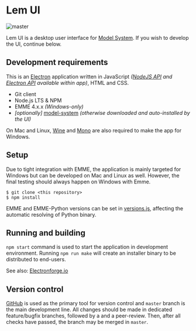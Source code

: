 # Lem UI

![master](https://github.com/Traficom/lem-ui)

Lem UI is a desktop user interface for [Model System](https://github.com/Traficom/lem-model-system). 
 If you wish to develop the UI, continue below.

## Development requirements

This is an [Electron](https://electrojs.org) application written in JavaScript _([NodeJS API](https://nodejs.org/api/)
and [Electron API](https://www.electronjs.org/docs/api) available within app)_, HTML and CSS.

- Git client
- Node.js LTS & NPM
- EMME 4.x.x _(Windows-only)_
- _[optionally]_ [model-system](https://swd.int.traficom.fi/stash/projects/VLE/repos/model-system) _(otherwise downloaded and auto-installed by the UI)_

On Mac and Linux, [Wine](https://www.winehq.org/) and [Mono](https://www.mono-project.com/) are also required to make the app for Windows.

## Setup

Due to tight integration with EMME, the application is mainly targeted for Windows but can be developed on Mac and Linux as well.
However, the final testing should always happen on Windows with Emme.

```
$ git clone <this repository>
$ npm install
```

EMME and EMME-Python versions can be set in [versions.js](src/versions.js), affecting the automatic resolving of Python binary.

## Running and building

`npm start` command is used to start the application in development environment. Running `npm run make` will create an installer binary to be distributed to end-users.

See also: [Electronforge.io](https://www.electronforge.io/)

## Version control

[GitHub](https://github.com/Traficom/lem-ui) is used as the primary tool for version control and `master` branch is the main development line.
All changes should be made in dedicated feature/bugfix branches, followed by a and a peer-review.
Then, after all checks have passed, the branch may be merged in `master`.